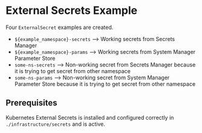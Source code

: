 # External Secrets Example
Four `ExternalSecret` examples are created.
* `${example_namespace}-secrets` --> Working secrets from Secrets Manager
* `${example_namespace}-params` --> Working secrets from System Manager Parameter Store
* `some-ns-secrets` --> Non-working secret from Secrets Manager because it is trying to get secret from other namespace
* `some-ns-params` --> Non-working secret from System Manager Parameter Store because it is trying to get secret from other namespace

## Prerequisites
Kubernetes External Secrets is installed and configured correctly in `./infrastructure/secrets` and is active.